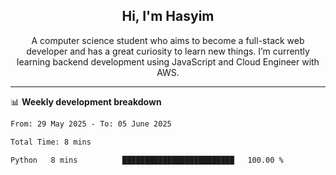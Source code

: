<h2 align="center">Hi, I'm Hasyim</h2>

<p align="center">A computer science student who aims to become a full-stack web developer and has a great curiosity to learn new things. I’m currently learning backend development using JavaScript and Cloud Engineer with AWS.</p>

---

📊 **Weekly development breakdown**

<!--START_SECTION:waka-->

```txt
From: 29 May 2025 - To: 05 June 2025

Total Time: 8 mins

Python   8 mins          █████████████████████████   100.00 %
```

<!--END_SECTION:waka-->

<!-- - You can reach me on **hasyim11c@gmail.com** -->
